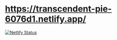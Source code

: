 # https://transcendent-pie-6076d1.netlify.app/

[![Netlify Status](https://api.netlify.com/api/v1/badges/fbe3427e-8bcc-4186-85cc-9a5529b45978/deploy-status)](https://app.netlify.com/sites/transcendent-pie-6076d1/deploys)